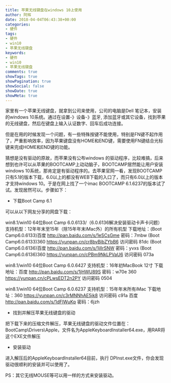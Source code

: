 ```yaml
---
title: 苹果无线键盘在windows 10上使用
author: 阿辉
date: 2018-04-04T06:43:38+00:00
categories:
- 硬件
tags:
- 硬件
- win10
- 苹果无线键盘
keywords:
- 硬件
- win10
- 苹果无线键盘
comments: true
showTags: true
showPagination: true
showSocial: false
showDate: true
showMeta: true
---
```

家里有一个苹果无线键盘，就拿到公司来使用，公司的电脑是Dell 笔记本，安装的windows 10系统。通过在设置-》设备-》蓝牙, 添加蓝牙或其它设备，找到苹果的无线键盘，然后在键盘上输入认证数字、回车后成功连接。

但是在用的时候发现一个问题，有一些特殊按键不能使用，特别是FN键不起作用了，严重影响效率，因为苹果键盘没有HOME和END键，需要使用FN键结合光标键来完成HOME和END键的功能。

猜想是没有驱动的原故，而苹果没有公布windows 的驱动程序，比较难搞，后来想到也许可以从苹果的BOOTCAMP上动动脑子，BOOTCAMP居然能让用户安装windows 10系统，那肯定是有驱动程序的。去苹果官网一看，发现BOOTCAMP只有5.1的版本下载，6.0以上的都没有WEB下载的入口了，而只有6.0以上的版本才支持windows 10。于是在网上找了一个imac BOOTCAMP 6.1.6237的版本试了试。发现居然可以。步骤如下：<!--more-->

<!--more-->
* 下载Boot Camp 6.1

可以从以下网友分享的网盘下载：

win8.1/win10 64位Boot Camp 6.0.6133/（6.0.6136解决安装驱动卡声卡问题）
支持机型：12年年末至15年（除15年年末iMac外）的所有机型
下载地址：(Boot Camp6.0.6133)百度 http://pan.baidu.com/s/1eSCsGme 密码：7mbw
(Boot Camp6.0.6133)360 https://yunpan.cn/cr8bvBibZYbB6 访问密码 81dc
(Boot Camp6.0.6136)百度 http://pan.baidu.com/s/1jIIrSNW 密码：yvxs
(Boot Camp6.0.6136)360 https://yunpan.cn/cPBm9NkLPVaU6 访问密码 073a

win8.1/win10 64位Boot Camp 6.0.6427
支持机型：16年初MacBook 12寸
下载地址：百度 http://pan.baidu.com/s/1jHWU89S 密码：w70e
360 https://yunpan.cn/cPLwsEDT2n2PY 访问密码 0504

win8.1/win10 64位Boot Camp 6.0.6237
支持机型：15年年末所有iMac
下载地址：360 https://yunpan.cn/c3rMNNhAE5jk8 访问密码 c91a
百度 http://pan.baidu.com/s/1dFlWuKp 密码：6jzh

* 找到并解压苹果无线键盘的驱动

把下载下来的压缩文件解压，苹果无线键盘的驱动文件位置在：BootCamp\Drivers\Apple，文件名为AppleKeyboardInstaller64.exe，用RAR将这个EXE文件解压

* 安装驱动

进入解压后的AppleKeyboardInstaller64目前，执行 DPInst.exe文件，你会发现驱动很顺利的安装并可以使用了。

PS：其它无线MOUSE等可以用一样的方式来安装驱动。

 

 